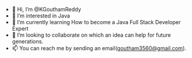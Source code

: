 - 👋 Hi, I’m @KGouthamReddy
- 👀 I’m interested in Java
- 🌱 I’m currently learning How to become a Java Full Stack Developer Expert
- 💞️ I’m looking to collaborate on which an idea can help for future generations.
- 📫 You can reach me by sending an email(goutham3560@gmail.com).

<!---
KGouthamReddy/KGouthamReddy is a ✨ special ✨ repository because its `README.md` (this file) appears on your GitHub profile.
You can click the Preview link to take a look at your changes.
--->
